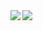 <a href="https://github.com/anuraghazra/github-readme-stats">
  <img align="left" src="https://github-readme-stats.vercel.app/api?username=takapdayon&count_private=true&show_icons=true" />
</a>
<a href="https://github.com/anuraghazra/github-readme-stats">
  <img align="left" src="https://github-readme-stats.vercel.app/api/top-langs/?username=takapdayon" />
</a>
